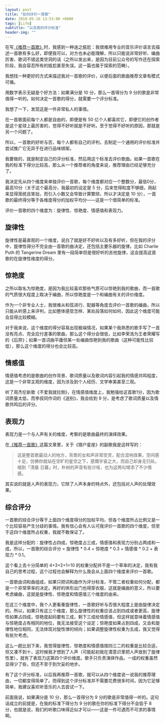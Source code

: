 ```yaml
---
layout: post
title: "如何评价一首歌"
date: 2018-05-16 13:53:00 +0800
tags: [Life]
subtitle: "以及我的评分标准"
header-img: ""
---
```

在写[《推荐一首歌》](/orion)时，我感到一种迷之尴尬：我很难用专业的音乐评价语言去描述一首歌有多么好，即便我可以，对方也未必能理解，所以只能说非常好听、编曲厉害、歌词不错这类空洞的话（之所以发出来，是因为目前公众号的写作还在探索阶段，我会容忍所有的尴尬甚至失误。这一篇也属于探索的范畴）。

我想找一种更好的方式来描述我对一首歌的评价，以便后面的歌曲推荐文章有模式可循。

用数字表示无疑是个好方法：如果满分是 10 分，那么一首得分为 9 分的歌是非常值得一听的。如何决定一首歌的得分，就需要一个评分标准。

我想了一下，发现这是一件非常私人的事情。

在一首歌面前每个人都是自由的，即便是有 50 亿个人都喜欢它，即便它的创作者是这个星球上最厉害的，觉得不好听就是不好听。至于觉得不好听的原因，那就是另一个问题了。

所以，一首歌的好听与否，每个人都有自己的评判，去制定一个通用的评价标准并尝试推广它无异于在进行品味绑架。

我要做的，就是制定自己的评分标准，然后用这个标准去评价歌曲。如果一首歌在我的标准下得分比较高，那么从一个推荐者的角度来说，推荐理由已经足够充分了。

我决定先从四个维度来单独评价一首歌，每个维度都对应一个整数分，最低0分，最高10分（关于这个最高分，我最初的设定是 5 分，后来觉得粒度不够细，用起来显得笼统且笨拙，而引入小数又会导致计算繁琐，所以才决定是 10 分），一首歌的最终得分等于各维度得分的加权平均分——这是一个很简单的标准。

评价一首歌的四个维度为：旋律性、惊艳度、情感值和表现力。

## 旋律性

旋律性是最直观的一个维度，说白了就是好不好听以及有多好听，但在我的评分中，旋律性得分不完全由一首歌的曲决定，还包括主要乐器的旋律。比如 Charlie Puth 的 Tangerine Dream 里有一段简单但是很好听的吉他旋律，这会提高这首歌的在旋律性维度的得分。
## 惊艳度
之所以取名为惊艳度，是因为我比较喜欢那些气质可以惊艳到我的歌曲，而一首歌的气质很大程度上取决于编曲，所以惊艳度是一个和编曲有关的评价维度。

作为一个非专业人士，我很难从和弦进行、配器等角度去评价一首歌的编曲，所以只能从听感上来评判，比如整体感受怎样、某处段落如何如何，因此这个维度可能会显得比较模糊。

对于我来说，这个维度的得分容易出现极端情况，如果某个我熟悉的歌手写了一首没有亮点、完全应付差事的歌曲，那么这个得分会很低，比如李荣浩为王者荣耀写的《后羿》；如果一首词曲平庸但某一处编曲惊艳到我的歌曲（这种可能性比较低），那么这个维度的得分也会比较高。
## 情感值

情感值考虑的是歌曲的创作背景、歌词质量以及歌词内容引起我的情感共鸣程度，这是一个非常主观的维度，因为涉及到个人经历、文学审美甚至三观。

听了周杰伦新歌《不爱我就拉倒》，在情感值维度上，我勉强给这首歌1分，因为歌词质量太低，而李叔同作词的《送别》，我会给到 9 分，是考虑了歌词质量以及情歌共鸣后的评分。

## 表现力
表现力是一个与人声有关的维度，考察的是歌曲最终的演绎效果。

在[《推荐一首歌》](/orion)这篇文章里，关于《猎户星座》的副歌我是这样写的：

>这是整首歌最动人的地方，背景的女和声非常空灵，配合混响效果，空间感十足，仿佛你就站在空旷的星空之下，感慨宇宙之大，而自己却身无归处。唱到「清晨 日暮」时，朴树的声音有些沙哑，也为这两句增添了不少情感。

其实说的就是人声的表现力，它除了人声本身的特点外，还包括对人声的处理效果。

## 综合评分

一首歌的综合评分等于上面四个维度得分的加权平均，但各个维度所占比例又是一个比较容易产生分歧的事情。我有信心会有人认可我评价一首歌的四个维度，但至于这四个维度所占权重，我就不敢保证了。

我是这样分配的：旋律性占四成，惊艳度占三成，情感值和表现力分别占两成和一成，所以，一首歌的综合评分 = 旋律性 * 0.4 + 惊艳度 * 0.3 + 情感值 * 0.2 + 表现力 * 0.1。

这个看上去十分简单的 4+3+2+1=10 的权重分配并不是一个草率的决定，我有我自己的思考过程，这个过程也会解释为什么我会从上面四个维度来评价一首歌。

一首歌由词和曲组成，如果只把词和曲作为评分标准，不管二者权重如何分配，都是一个非常草率的决定。再好的体形出门也得穿衣服，这就是编曲的意义，所以要考虑编曲，这就是旋律性、惊艳度和情感值三个维度的由来。

在这三个维度中，我个人更看重旋律性，一首歌好听与否很大程度上是由旋律决定的。所以，如果只有这三个维度，那么旋律性的权重应该占到四成或者更高，旋律性如果占四成，惊艳度起码要有三成，剩下三成给情感值，但这样就意味着情感值与惊艳度占有相同的地位，我无法接受这个设定；惊艳度如果占到四成，又会和旋律性地位相同，无法体现对旋性律的倾向；如果调整旋律性权重为五成，我又觉得有些欠考虑。

这么一趟比划下来，我觉得旋律性、惊艳度和情感值按四三二的权重是比较合适，但又凑不到十，这时候我才想到了人声（可能起初我在潜意识里把人声放到了旋律性里），就有了表现力这第四个评价维度。歌手只负责演绎作品，一成的权重虽然显得少了些，但还不至于到欠妥的地步。

有了这个评分标准，以后我再推荐一首歌，就可以从四个维度说一说我的推荐理由，一切都变得简单了。而得到这个评分标准并不需要花费很多时间，因为它足够简单，我建议喜欢听音乐的人去尝试一下。

前面我说，如果满分是 10 分，那么一首得分为 9 分的歌是非常值得一听的。这句话成立的前提是，在我的标准下得分为 9 分的歌在你的标准下得分不会低于 8 分，也就是说，我们的听歌口味得近似才可以——这是一件可遇而不可求的事情啊。
